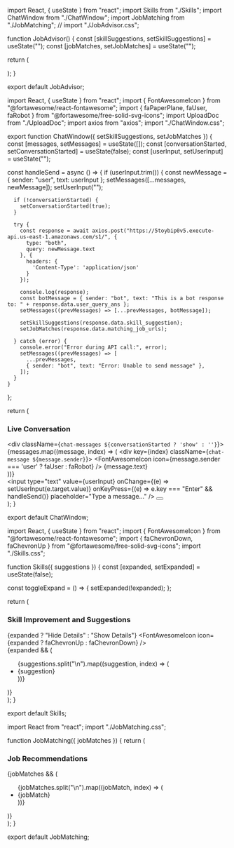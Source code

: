 import React, { useState } from "react";
import Skills from "./Skills";
import ChatWindow from "./ChatWindow";
import JobMatching from "./JobMatching";
// import "./JobAdvisor.css";

function JobAdvisor() {
  const [skillSuggestions, setSkillSuggestions] = useState("");
  const [jobMatches, setJobMatches] = useState("");

  return (
    <div className="job-advisor">
      <ChatWindow setSkillSuggestions={setSkillSuggestions} setJobMatches={setJobMatches} />
      <Skills suggestions={skillSuggestions} />
      <JobMatching jobMatches={jobMatches} />
    </div>
  );
}

export default JobAdvisor;






import React, { useState } from "react";
import { FontAwesomeIcon } from "@fortawesome/react-fontawesome";
import { faPaperPlane, faUser, faRobot } from "@fortawesome/free-solid-svg-icons";
import UploadDoc from "./UploadDoc";
import axios from "axios";
import "./ChatWindow.css";

export function ChatWindow({ setSkillSuggestions, setJobMatches }) {
  const [messages, setMessages] = useState([]);
  const [conversationStarted, setConversationStarted] = useState(false);
  const [userInput, setUserInput] = useState("");

  const handleSend = async () => {
    if (userInput.trim()) {
      const newMessage = { sender: "user", text: userInput };
      setMessages([...messages, newMessage]);
      setUserInput("");

      if (!conversationStarted) {
        setConversationStarted(true);
      }

      try {
        const response = await axios.post("https://5toybip0v5.execute-api.us-east-1.amazonaws.com/s1/", {
          type: "both",
          query: newMessage.text
        }, {
          headers: {
            'Content-Type': 'application/json'
          }
        });

        console.log(response);
        const botMessage = { sender: "bot", text: "This is a bot response to: " + response.data.user_query_ans };
        setMessages((prevMessages) => [...prevMessages, botMessage]);

        setSkillSuggestions(response.data.skill_suggestion);
        setJobMatches(response.data.matching_job_urls);

      } catch (error) {
        console.error("Error during API call:", error);
        setMessages((prevMessages) => [
          ...prevMessages,
          { sender: "bot", text: "Error: Unable to send message" },
        ]);
      }
    }
  };

  return (
    <div className="chat-window">
      <div className="chat-content">
        <h3>Live Conversation</h3>
        <div className={`chat-messages ${conversationStarted ? 'show' : ''}`}>
          {messages.map((message, index) => (
            <div key={index} className={`chat-message ${message.sender}`}>
              <FontAwesomeIcon icon={message.sender === 'user' ? faUser : faRobot} />
              {message.text}
            </div>
          ))}
        </div>
        <div className="chat-input">
          <input
            type="text"
            value={userInput}
            onChange={(e) => setUserInput(e.target.value)}
            onKeyPress={(e) => e.key === "Enter" && handleSend()}
            placeholder="Type a message..."
          />
          <button onClick={handleSend}>
            <FontAwesomeIcon icon={faPaperPlane} />
          </button>
        </div>
      </div>
      <UploadDoc />
    </div>
  );
}

export default ChatWindow;







import React, { useState } from "react";
import { FontAwesomeIcon } from "@fortawesome/react-fontawesome";
import { faChevronDown, faChevronUp } from "@fortawesome/free-solid-svg-icons";
import "./Skills.css";

function Skills({ suggestions }) {
  const [expanded, setExpanded] = useState(false);

  const toggleExpand = () => {
    setExpanded(!expanded);
  };

  return (
    <div className="uploading-section">
      <h3>Skill Improvement and Suggestions</h3>
      <div className="toggle-button" onClick={toggleExpand}>
        <span>{expanded ? "Hide Details" : "Show Details"}</span>
        <FontAwesomeIcon icon={expanded ? faChevronUp : faChevronDown} />
      </div>
      {expanded && (
        <div className="content">
          <ul>
            {suggestions.split("\n").map((suggestion, index) => (
              <li key={index}>{suggestion}</li>
            ))}
          </ul>
        </div>
      )}
    </div>
  );
}

export default Skills;







import React from "react";
import "./JobMatching.css";

function JobMatching({ jobMatches }) {
  return (
    <div className="preview">
      <h3>Job Recommendations</h3>
      {jobMatches && (
        <ul>
          {jobMatches.split("\n").map((jobMatch, index) => (
            <li key={index}>{jobMatch}</li>
          ))}
        </ul>
      )}
    </div>
  );
}

export default JobMatching;

